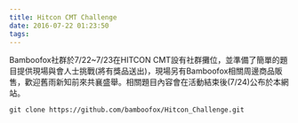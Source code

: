 ```yaml
---
title: Hitcon CMT Challenge
date: 2016-07-22 01:23:50
tags:
---
```

Bamboofox社群於7/22~7/23在HITCON CMT設有社群攤位，並準備了簡單的題目提供現場與會人士挑戰(將有獎品送出)，現場另有Bamboofox相關周邊商品販售，歡迎舊雨新知前來共襄盛舉。相關題目內容會在活動結束後(7/24)公布於本網站。
```shell
git clone https://github.com/bamboofox/Hitcon_Challenge.git
```
